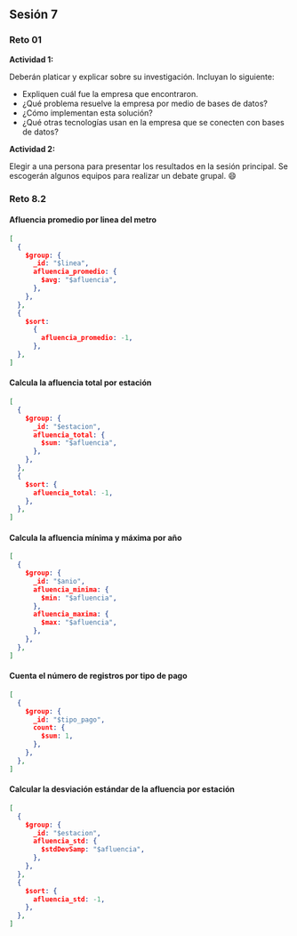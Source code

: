 ## Sesión 7
### Reto 01
**Actividad 1:** 

Deberán platicar y explicar sobre su investigación. Incluyan lo siguiente:
* Expliquen cuál fue la empresa que encontraron.
* ¿Qué problema resuelve la empresa por medio de bases de datos?
* ¿Cómo implementan esta solución?
* ¿Qué otras tecnologías usan en la empresa que se conecten con bases de datos?

**Actividad 2:** 

Elegir a una persona para presentar los resultados en la sesión principal. Se escogerán algunos equipos para realizar un debate grupal. 😄

### Reto 8.2
#### Afluencia promedio por linea del metro
```json
[
  {
    $group: {
      _id: "$linea",
      afluencia_promedio: {
        $avg: "$afluencia",
      },
    },
  },
  {
    $sort:
      {
        afluencia_promedio: -1,
      },
  },
]
```
#### Calcula la afluencia total por estación
```json
[
  {
    $group: {
      _id: "$estacion",
      afluencia_total: {
        $sum: "$afluencia",
      },
    },
  },
  {
    $sort: {
      afluencia_total: -1,
    },
  },
]
```
#### Calcula la afluencia mínima y máxima por año
```json
[
  {
    $group: {
      _id: "$anio",
      afluencia_minima: {
        $min: "$afluencia",
      },
      afluencia_maxima: {
        $max: "$afluencia",
      },
    },
  },
]
```
#### Cuenta el número de registros por tipo de pago
```json
[
  {
    $group: {
      _id: "$tipo_pago",
      count: {
        $sum: 1,
      },
    },
  },
]
```
#### Calcular la desviación estándar de la afluencia por estación
```json
[
  {
    $group: {
      _id: "$estacion",
      afluencia_std: {
        $stdDevSamp: "$afluencia",
      },
    },
  },
  {
    $sort: {
      afluencia_std: -1,
    },
  },
]
```